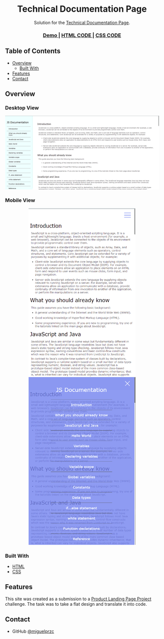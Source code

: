 <!-- Please update value in the {}  -->

<h1 align="center">Technical Documentation Page</h1>

<div align="center">
   Solution for the <a href="https://www.freecodecamp.org/learn/responsive-web-design/responsive-web-design-projects/build-a-technical-documentation-page" target="_blank">Technical Documentation Page</a>.
</div>

<div align="center">
  <h3>
    <a href="https://miguelprzc.github.io/technical-documentation-page/">
      Demo
    </a>
    <span> | </span>
    <a href="https://github.com/miguelprzc/technical-documentation-page/blob/main/index.html">
      HTML CODE
    </a>
    <span> | </span>
    <a href="https://github.com/miguelprzc/technical-documentation-page/blob/main/styles.css">
      CSS CODE
    </a>
  </h3>
</div>

<!-- TABLE OF CONTENTS -->

## Table of Contents

- [Overview](#overview)
  - [Built With](#built-with)
- [Features](#features)
- [Contact](#contact)

<!-- OVERVIEW -->

## Overview

<h3>Desktop View</h3>

![](images/screencapture-desktop.png)

<h3>Mobile View</h3>

<div align="center">
<img src="images/screencapture-mobile-1.png" width="350" />
</div>

<div align="center">
<img src="images/screencapture-mobile-2.png" width="350"/>
</div>

### Built With

<!-- This section should list any major frameworks that you built your project using. Here are a few examples.-->

- [HTML](https://html.spec.whatwg.org/multipage/)
- [CSS](https://www.w3.org/Style/CSS/)

## Features

<!-- List the features of your application or follow the template. Don't share the figma file here :) -->

This site was created as a submission to a [Product Landing Page Project](https://www.freecodecamp.org/learn/responsive-web-design/responsive-web-design-projects/build-a-technical-documentation-pagee) challenge. The task was to take a flat design and translate it into code.

## Contact

- GitHub [@miguelprzc](https://github.com/miguelprzc)

